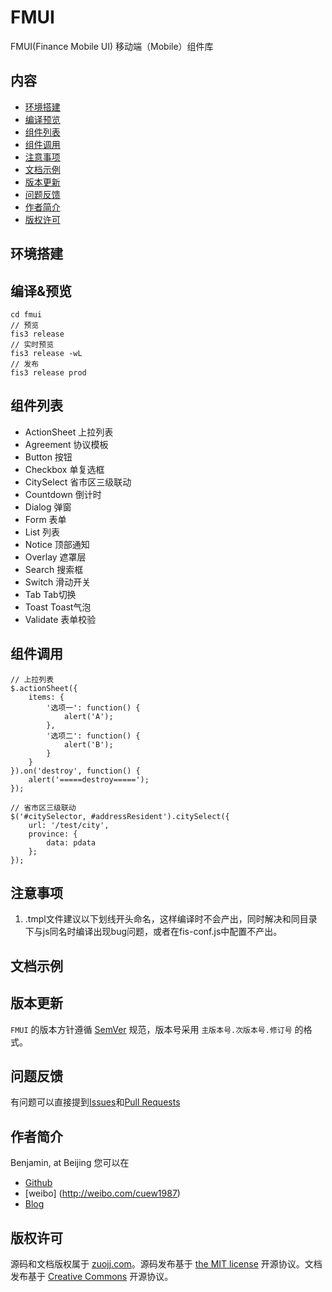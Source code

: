 # FMUI
FMUI(Finance Mobile UI) 移动端（Mobile）组件库

## 内容
* [环境搭建](#quick-start)
* [编译预览](#compile-preview)
* [组件列表](#widget-list)
* [组件调用](#widget-using)
* [注意事项](#attention-list)
* [文档示例](#document-demo)
* [版本更新](#version-upadate)
* [问题反馈](#question-feedback)
* [作者简介](#author-introduce)
* [版权许可](#copyright-license)

<a name="quick-start"></a>
## 环境搭建

<a name="compile-preview"></a>
## 编译&预览
```
cd fmui
// 预览
fis3 release 
// 实时预览
fis3 release -wL
// 发布
fis3 release prod
```

<a name="widget-list"></a>
## 组件列表
*   ActionSheet     上拉列表
*   Agreement       协议模板
*   Button          按钮
*   Checkbox        单复选框
*   CitySelect      省市区三级联动
*   Countdown       倒计时
*   Dialog          弹窗
*   Form            表单
*   List            列表
*   Notice          顶部通知
*   Overlay         遮罩层
*   Search          搜索框
*   Switch          滑动开关
*   Tab             Tab切换
*   Toast           Toast气泡
*   Validate        表单校验

<a name="widget-using"></a>
## 组件调用
```
// 上拉列表
$.actionSheet({
    items: {
        '选项一': function() {
            alert('A');
        },
        '选项二': function() {
            alert('B');
        }
    }
}).on('destroy', function() {
    alert('=====destroy=====');
});
```
```
// 省市区三级联动
$('#citySelector, #addressResident').citySelect({
    url: '/test/city',
    province: {
        data: pdata
    };
});
```
<a name="attention-list"></a>
## 注意事项
1. .tmpl文件建议以下划线开头命名，这样编译时不会产出，同时解决和同目录下与js同名时编译出现bug问题，或者在fis-conf.js中配置不产出。

<a name="document-demo"></a>
## 文档示例

<a name="version-upadate"></a>
## 版本更新
`FMUI` 的版本方针遵循 [SemVer](http://semver.org/lang/zh-CN/) 规范，版本号采用 `主版本号.次版本号.修订号` 的格式。

<a name="question-feedback"></a>
## 问题反馈
有问题可以直接提到[Issues](https://github.com/benjamin-zuo/fmui/issues/new)和[Pull Requests](https://github.com/benjamin-zuo/fmui/pulls)

<a name="author-introduce"></a>
## 作者简介
Benjamin, at Beijing
您可以在 
* [Github](https://github.com/benjamin-zuo)
* [weibo] (http://weibo.com/cuew1987) 
* [Blog](http://www.zuojj.com)

<a name="copyright-license"></a>
## 版权许可
源码和文档版权属于 [zuojj.com](http://www.zuojj.com)。源码发布基于 [the MIT license](http://opensource.org/licenses/MIT) 开源协议。文档发布基于 [Creative Commons](http://creativecommons.org/licenses/by/4.0/) 开源协议。
